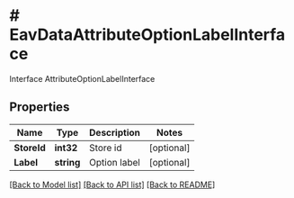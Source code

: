 # # EavDataAttributeOptionLabelInterface
Interface AttributeOptionLabelInterface

## Properties 


Name | Type | Description | Notes
------------ | ------------- | ------------- | -------------
**StoreId**| **int32** | Store id  | [optional]
**Label**| **string** | Option label  | [optional]


[[Back to Model list]](../../README.md#models) [[Back to API list]](../../README.md#endpoints) [[Back to README]](../../README.md)

